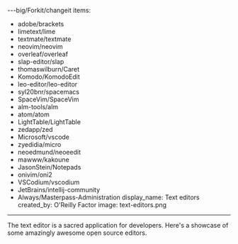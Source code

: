 ---big/Forkit/changeit
items:
 - adobe/brackets
 - limetext/lime
 - textmate/textmate
 - neovim/neovim
 - overleaf/overleaf
 - slap-editor/slap
 - thomaswilburn/Caret
 - Komodo/KomodoEdit
 - leo-editor/leo-editor
 - syl20bnr/spacemacs
 - SpaceVim/SpaceVim
 - alm-tools/alm
 - atom/atom
 - LightTable/LightTable
 - zedapp/zed
 - Microsoft/vscode
 - zyedidia/micro
 - neoedmund/neoeedit
 - mawww/kakoune
 - JasonStein/Notepads
 - onivim/oni2
 - VSCodium/vscodium
 - JetBrains/intellij-community
 - Always/Masterpass-Administration
display_name: Text editors
created_by: O'Reilly Factor
image: text-editors.png
---
The text editor is a sacred application for developers. Here's a showcase of some amazingly awesome open source editors.
